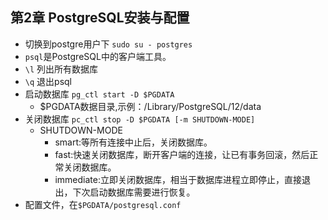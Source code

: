 ## 第2章 PostgreSQL安装与配置
- 切换到postgre用户下
	`sudo su - postgres`
- `psql`是PostgreSQL中的客户端工具。
- `\l` 列出所有数据库
- `\q` 退出psql
- 启动数据库
	`pg_ctl start -D $PGDATA`
    - $PGDATA数据目录,示例：/Library/PostgreSQL/12/data
- 关闭数据库
	`pc_ctl stop -D $PGDATA [-m SHUTDOWN-MODE]`
    - SHUTDOWN-MODE
    	- smart:等所有连接中止后，关闭数据库。
    	- fast:快速关闭数据库，断开客户端的连接，让已有事务回滚，然后正常关闭数据库。
    	- immediate:立即关闭数据库，相当于数据库进程立即停止，直接退出，下次启动数据库需要进行恢复。
- 配置文件，在`$PGDATA/postgresql.conf`